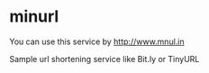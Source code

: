 minurl
======

You can use this service by http://www.mnul.in

Sample url shortening service like Bit.ly or TinyURL
